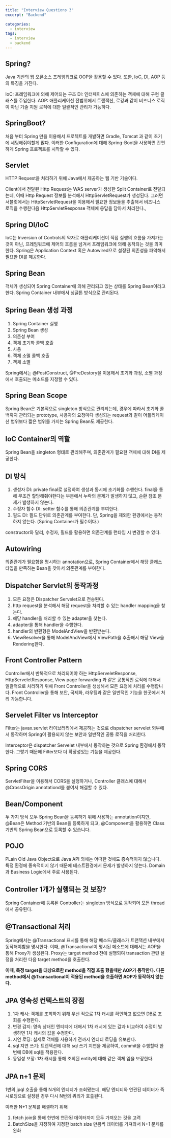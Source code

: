 ```yaml
---
title: "Interview Questions 3"
excerpt: "Backend"

categories:
  - interview
tags:
  - interview
  - backend 
---
```


## Spring?

Java 기반의 웹 오픈소스 프레임워크로 OOP을 활용할 수 있다. 또한, IoC, DI, AOP 등의 특징을 가진다.

IoC: 프레임워크에 의해 제어되는 구조
DI: 인터페이스에 의존하는 객체에 대해 구현 클래스를 주입한다.
AOP:  애플리케이션 전범위에서 트랜잭션, 로깅과 같이 비즈니스 로직이 아닌 기술 지원 로직에 대한 일괄적인 관리가 가능하다.

## SpringBoot?

처음 부터 Spring 만을 이용해서 프로젝트를 개발하면 Gradle, Tomcat 과 같이 초기에 세팅해줘야할게 많다. 이러한 Configuration에 대해 Spring-Boot을 사용하면 간편하게 Spring 프로젝트를 시작할 수 있다.

## Servlet

HTTP Request을 처리하기 위해 Java에서 제공하는 웹 기반 기술이다.

Client에서 전달된 Http Request는 WAS server가 생성한 Split Container로 전달되는데, 이때 Http Request 정보를 분석해서 HttpServletRequest가 생성된다. 그러면 서블릿에서는 HttpServletRequest을 이용해서 필요한 정보들을 추출해서 비즈니스 로직을 수행한다음 HttpServletResponse 객체에 응답을 담아서 처리한다.,

## Spring DI/IoC

IoC는 Inversion of Controls의 약자로 애플리케이션이 직접 실행의 흐름을 가져가는 것이 아닌, 프레임워크에 제어의 흐름을 넘겨서 프레임워크에 의해 동작되는 것을 의미한다. Spring은 Application Context 혹은 Autowired으로 설정된 의존성을 파악해서 필요한 DI를 제공한다.

## Spring Bean

객체가 생성되어 Spring Container에 의해 관리되고 있는 상태를 Spring Bean이라고 한다. Spring Container 내부에서 싱글톤 방식으로 관리된다. 

## Spring Bean 생성 과정

1. Spring Container 실행
2. Spring Bean 생성
3. 의존성 부여
4. 객체 초기화 콜백 호출
5. 사용
6. 객체 소멸 콜백 호출
7. 객체 소멸

Spring에서는 @PostConstruct, @PreDestory을 이용해서 초기화 과정, 소멸 과정에서 호출되는 메소드를 지정할 수 있다.

## Spring Bean Scope

Spring Bean은 기본적으로 singleton 방식으로 관리되는데, 경우에 따라서 초기화 콜백까지 관리되는 prototype, 사용자의 요청마다 생성되는 request와 같이 어플리케이션 범위보다 짧은 범위를 가지는 Spring Bean도 제공한다.

## IoC Container의 역할

Spring Bean을 singleton 형태로 관리해주며, 의존관계가 필요한 객체에 대해 DI를 제공한다. 

## DI 방식

1. 생성자 DI: private final로 설정하여 생성과 동시에 초기화를 수행한다. final을 통해 무조건 할당해줘야한다는 부분에서 누락의 문제가 발생하지 않고, 순환 참조 문제가 발생하지 않는다.
2. 수정자 함수 DI: setter 함수를 통해 의존관계를 부여한다.
3. 필드 DI: 필드 단위로 의존관계를 부여한다. 단, Spring을 제외한 환경에서는 동작하지 않는다. (Spring Container가 필수이다.)

constructor와 달리, 수정자, 필드를 활용하면 의존관계를 런타임 시 변경할 수 있다.

## Autowiring

의존관계가 필요함을 명시하는 annotation으로, Spring Container에서 해당 클래스 타입을 만족하는 Bean을 찾아서 의존관계를 부여한다.

## Dispatcher Servlet의 동작과정

1. 모든 요청은 Dispatcher Servelet으로 전송된다.
2. http request을 분석해서 해당 request을 처리할 수 있는 handler mapping을 찾는다.
3. 해당 handler을 처리할 수 있는 adapter을 찾는다.
4. adapter을 통해 handler을 수행한다.
5. handler의 반환형은 ModelAndView을 반환받는다.
6. ViewResolver을 통해 ModelAndView에서 ViewPath을 추출해서 해당 View을 Rendering한다.

## Front Controller Pattern

Controller에서 반복적으로 처리되어야 하는 HttpServeletResponse, HttpServeletResponse, View page forwarding 과 같은 공통적인 로직에 대해서 일괄적으로 처리하기 위해 Front Controller을 생성해서 모든 요청에 처리를 수행합니다. Front Controller을 통해 보안, 국제화, 라우팅과 같은 일반적인 기능을 한곳에서 처리 가능합니다.

## Servelet Filter vs Interceptor

Filter는 javax.servlet 라이브러리에서 제공하는 것으로 dispatcher servelet 외부에서 동작하며 Spring이 활용되지 않는 보안과 일반적인 공통 로직을 처리한다.

Interceptor은 dispatcher Servelet 내부에서 동작하는 것으로 Spring 환경에서 동작한다. 그렇기 때문에 Filter보다 더 확장성있는 기능을 제공한다.

## Spring CORS

ServletFilter을 이용해서 CORS을 설정하거나, Controller 클래스에 대해서 @CrossOrigin annotationd를 붙여서 해결할 수 있다.

## Bean/Component

두 가지 방식 모두 Spring Bean을 등록하기 위해 사용하는 annotation이지만, @Bean은 Method 기반의 Bean을 등록하게 되고, @Component을 활용하면 Class 기반의 Spring Bean으로 등록할 수 있습니다. 

## POJO
PLain Old Java Object으로 Java API 외에는 어떠한 것에도 종속적이지 않습니다. 특정 환경에 종속적이지 않기 때문에 테스트환경에서 문제가 발생하지 않는다. Domain 과 Business Logic에서 주로 사용된다.

## Controller 1개가 실행되는 것 보장?

Spring Container에 등록된 Controller는 singleton 방식으로 동작되어 모든 thread에서 공유된다. 

## @Transactional 처리

Spring에서는 @Transactional 표시를 통해 해당 메소드/클래스가 트랜잭션 내부에서 동작해야함을 명시한다. 이때, @Transactional이 명시된 메소드에 대해서는 AOP을 통해 Proxy가 생성된다. Proxy는 target method 전에 실행되여 transaction 관련 설정을 처리한 다음 target method을 호출한다.

**이때, 특정 target을 대상으로한 method을 직접 호출 했을때만 AOP가 동작한다. 다른 method에서 @Transactional이 적용된 method을 호출하면 AOP가 동작하지 않는다.**


## JPA 영속성 컨텍스트의 장점

1. 1차 캐시: 객체를 조회하기 위해 우선 적으로 1차 캐시를 확인하고 없으면 DB로 조회를 수행한다.
2. 변경 감지: 영속 상태인 엔티티에 대해서 1차 캐시에 있는 값과 비교하여 수정이 발생하면 1차 캐시의 값을 수정한다.
3. 지연 로딩: 실제로 객체를 사용하기 전까지 엔티티 로딩을 유보한다.
4. sql 지연 쓰기: 트랜잭션에 대해 sql 쓰기 지연을 제공하여, commit을 수행할때 한번에 DB에 sql을 적용한다.
5. 동일성 보장: 1차 캐시를 통해 조회된 entity에 대해 같은 객체 임을 보장한다.


## JPA n+1 문제

1번의 jpql 호출을 통해 N개의 엔티티가 조회됐는데, 해당 엔티티와 연관된 데이터가 즉시로딩으로 설정된 경우 다시 N번의 쿼리가 호출된다. 

이러한 N+1 문제를 해결하기 위해

1. fetch join을 통해 한번에 연관된 데이터까지 모두 가져오는 것을 고려
2. BatchSize을 지정하여 지정한 batch size 만큼씩 데이터를 가져와서 N+1 문제를 완화




